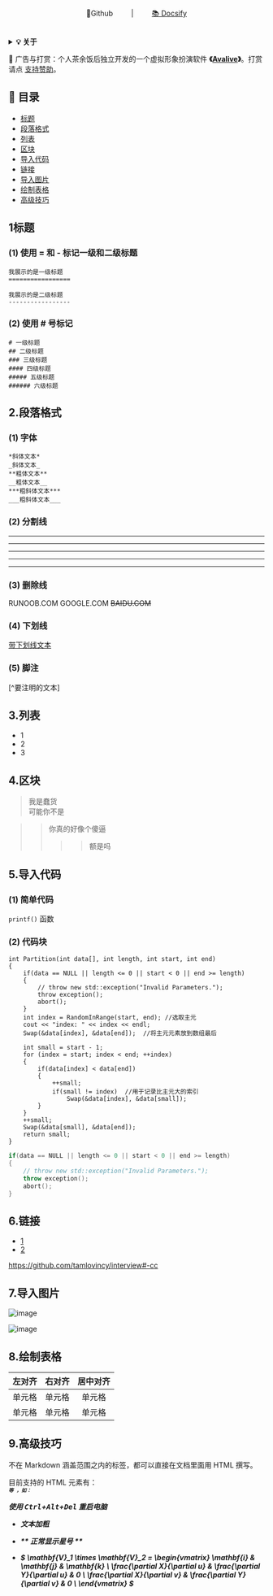 <div align="center">
📖Github
&emsp;&emsp; | &emsp;&emsp;
<a href="https://interview.huihut.com">📚 Docsify</a>
</div> 
<br>

<b><details><summary>💡 关于</summary></b>
📚 本仓库是关于Markdown的学习资料！

💡 侧边目录支持方式：[📚 Docsify 文档](https://interview.huihut.com)、[Github + TOC 导航](https://github.com/jawil/GayHub)（[TOC预览.png](https://raw.githubusercontent.com/huihut/interview/master/images/TOC预览.png)）

📄 保存为 PDF 方式：使用 Chrome 浏览器打开 <a href="https://interview.huihut.com">📚 Docsify 文档</a> 页面，缩起左侧目录-右键 - 打印 - 选择目标打印机是另存为PDF - 保存（[打印预览.png](https://raw.githubusercontent.com/huihut/interview/master/images/打印预览.png)）

🙏 仓库内容如有错误或改进欢迎 issue 或 pr，建议或讨论可在 [#12](https://github.com/huihut/interview/issues/12) 提出。由于本人水平有限，仓库中的知识点有来自本人原创、读书笔记、书籍、博文等，非原创均已标明出处，如有遗漏，请 issue 提出。本仓库遵循 [CC BY-NC-SA 4.0（署名 - 非商业性使用 - 相同方式共享）](LICENSE) 协议，转载请注明出处，不得用于商业目的。

</details>

🍭 广告与打赏：个人茶余饭后独立开发的一个虚拟形象扮演软件 **《[Avalive](https://store.steampowered.com/app/1137770/Avalive/)》**。打赏请点 [支持赞助](#-支持赞助)。

<!-- ## 📑 目录 -->

<!-- 
* [➕ C/C++](#-cc)
* [⭐️ Effective](#️-effective)
* [📦 STL](#-stl)
* [〽️ 数据结构](#️-数据结构)
* [⚡️ 算法](#️-算法)
* [❓ Problems](#-problems)
* [💻 操作系统](#-操作系统)
* [☁️ 计算机网络](#️-计算机网络)
* [🌩 网络编程](#-网络编程)
* [💾 数据库](#-数据库)
* [📏 设计模式](#-设计模式)
* [⚙️ 链接装载库](#️-链接装载库)
* [📚 书籍](#-书籍)
* [🔱 C/C++ 发展方向](#-cc-发展方向)
* [💯 复习刷题网站](#-复习刷题网站)
* [📝 面试题目经验](#-面试题目经验)
* [📆 招聘时间岗位](#-招聘时间岗位)
* [👍 内推](#-内推)
* [👬 贡献者](#-贡献者)
* [🍭 支持赞助](#-支持赞助)
* [📜 License](#-license) 
-->

## 📑 目录

* [标题](#-1标题)
* [段落格式](#️-2段落格式)
* [列表](#-3列表)
* [区块](#️-4区块)
* [导入代码](#️-5导入代码)
* [链接](#-6链接)
* [导入图片](#-7导入图片)
* [绘制表格](#-8绘制表格)
* [高级技巧](#-9高级技巧)

## 1标题

### (1) 使用 = 和 - 标记一级和二级标题
    我展示的是一级标题
    =================

    我展示的是二级标题
    -----------------

### (2) 使用 # 号标记

    # 一级标题
    ## 二级标题
    ### 三级标题
    #### 四级标题
    ##### 五级标题
    ###### 六级标题

## 2.段落格式

### (1) 字体
    *斜体文本*
    _斜体文本_
    **粗体文本**
    __粗体文本__
    ***粗斜体文本***
    ___粗斜体文本___

### (2) 分割线
***

* * *

*****

- - -

----------

### (3) 删除线
RUNOOB.COM
GOOGLE.COM
~~BAIDU.COM~~

### (4) 下划线
<u>带下划线文本</u>

### (5) 脚注
[^要注明的文本]  
[^RUNOOB]: 菜鸟教程 -- 学的不仅是技术，更是梦想！！！

## 3.列表

* 1
* 2
* 3
  
## 4.区块

> 我是蠢货  
> 可能你不是


> > 你真的好像个傻逼
> > > > 额是吗

## 5.导入代码

### (1) 简单代码
`printf()` 函数  

### (2) 代码块
    int Partition(int data[], int length, int start, int end)
    {
        if(data == NULL || length <= 0 || start < 0 || end >= length)
        {
            // throw new std::exception("Invalid Parameters.");
            throw exception();
            abort();
        }
        int index = RandomInRange(start, end); //选取主元
        cout << "index: " << index << endl;
        Swap(&data[index], &data[end]);  //将主元元素放到数组最后

        int small = start - 1;
        for (index = start; index < end; ++index)
        {
            if(data[index] < data[end])
            {
                ++small;
                if(small != index)  //用于记录比主元大的索引
                    Swap(&data[index], &data[small]);
            }
        }
        ++small;
        Swap(&data[small], &data[end]);
        return small;
    }

```cpp
if(data == NULL || length <= 0 || start < 0 || end >= length)
{
    // throw new std::exception("Invalid Parameters.");
    throw exception();
    abort();
}
```

## 6.链接

* [1](#-代码块)
* [2](https://github.com/tamlovincy/interview#-cc)

<https://github.com/tamlovincy/interview#-cc>


## 7.导入图片

![image](./test.png)

![image](http://static.runoob.com/images/runoob-logo.png "RUNOOB")

## 8.绘制表格

| 左对齐 | 右对齐 | 居中对齐 |
| :-----| ----: | :----: |
| 单元格 | 单元格 | 单元格 |
| 单元格 | 单元格 | 单元格 |

## 9.高级技巧

不在 Markdown 涵盖范围之内的标签，都可以直接在文档里面用 HTML 撰写。

目前支持的 HTML 元素有：<kbd> <b> <i> <em> <sup> <sub> <br>等 ，如：  

使用 <kbd>Ctrl</kbd>+<kbd>Alt</kbd>+<kbd>Del</kbd> 重启电脑

* **文本加粗**   
 
+ \*\* 正常显示星号 \*\*

- $
\mathbf{V}_1 \times \mathbf{V}_2 =  \begin{vmatrix} 
\mathbf{i} & \mathbf{j} & \mathbf{k} \\
\frac{\partial X}{\partial u} &  \frac{\partial Y}{\partial u} & 0 \\
\frac{\partial X}{\partial v} &  \frac{\partial Y}{\partial v} & 0 \\
\end{vmatrix}
$
